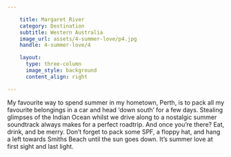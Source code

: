 ```yaml
---

    title: Margaret River
    category: Destination
    subtitle: Western Australia
    image_url: assets/4-summer-love/p4.jpg
    handle: 4-summer-love/4

    layout:
      type: three-column
      image_style: background
      content_align: right

---
```


My favourite way to spend summer in my hometown, Perth, is to pack all my favourite belongings in a car and head ‘down south’ for a few days. Stealing glimpses of the Indian Ocean whilst we drive along to a nostalgic summer soundtrack always makes for a perfect roadtrip. And once you’re there? Eat, drink, and be merry. Don’t forget to pack some SPF, a floppy hat, and hang a left towards Smiths Beach until the sun goes down. It’s summer love at first sight and last light.
